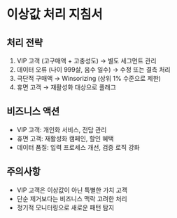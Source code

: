 
# 이상값 처리 지침서

## 처리 전략
1. VIP 고객 (고구매액 + 고충성도) → 별도 세그먼트 관리
2. 데이터 오류 (나이 999살, 음수 일수) → 수정 또는 결측 처리
3. 극단적 구매액 → Winsorizing (상위 1% 수준으로 제한)
4. 휴면 고객 → 재활성화 대상으로 플래그

## 비즈니스 액션
- VIP 고객: 개인화 서비스, 전담 관리
- 휴면 고객: 재활성화 캠페인, 할인 혜택
- 데이터 품질: 입력 프로세스 개선, 검증 로직 강화

## 주의사항
- VIP 고객은 이상값이 아닌 특별한 가치 고객
- 단순 제거보다는 비즈니스 맥락 고려한 처리
- 정기적 모니터링으로 새로운 패턴 탐지
